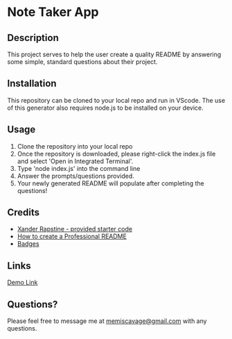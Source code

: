 # Note Taker App

## Description
This project serves to help the user create a quality README by answering some simple, standard questions about their project.

## Installation
This repository can be cloned to your local repo and run in VScode. The use of this generator also requires node.js to be installed on your device.

## Usage
 1. Clone the repository into your local repo 
 2. Once the repository is downloaded, please right-click the index.js file and select 'Open in Integrated Terminal'. 
 3. Type 'node index.js' into the command line
 4. Answer the prompts/questions provided.
 5. Your newly generated README will populate after completing the questions! 

## Credits
* [Xander Rapstine - provided starter code](https://github.com/Xandromus)
* [How to create a Professional README](https://coding-boot-camp.github.io/full-stack/github/professional-readme-guide)
* [Badges](shields.io)

## Links
[Demo Link](https://drive.google.com/file/d/1XZVnVBoat7RhHo1PB3WYvxvGm23ef1zE/view)

## Questions?
Please feel free to message me at memiscavage@gmail.com with any questions.